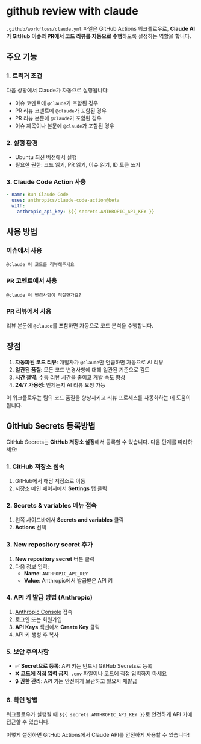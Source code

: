 # github review with claude

`.github/workflows/claude.yml` 파일은 GitHub Actions 워크플로우로, **Claude AI가 GitHub 이슈와 PR에서 코드 리뷰를 자동으로 수행**하도록 설정하는 역할을 합니다.

## 주요 기능

### 1. **트리거 조건**

다음 상황에서 Claude가 자동으로 실행됩니다:

- 이슈 코멘트에 `@claude`가 포함된 경우
- PR 리뷰 코멘트에 `@claude`가 포함된 경우
- PR 리뷰 본문에 `@claude`가 포함된 경우
- 이슈 제목이나 본문에 `@claude`가 포함된 경우

### 2. **실행 환경**

- Ubuntu 최신 버전에서 실행
- 필요한 권한: 코드 읽기, PR 읽기, 이슈 읽기, ID 토큰 쓰기

### 3. **Claude Code Action 사용**

```yaml
- name: Run Claude Code
  uses: anthropics/claude-code-action@beta
  with:
    anthropic_api_key: ${{ secrets.ANTHROPIC_API_KEY }}
```

## 사용 방법

### 이슈에서 사용

```
@claude 이 코드를 리뷰해주세요
```

### PR 코멘트에서 사용

```
@claude 이 변경사항이 적절한가요?
```

### PR 리뷰에서 사용

리뷰 본문에 `@claude`를 포함하면 자동으로 코드 분석을 수행합니다.

## 장점

1. **자동화된 코드 리뷰**: 개발자가 `@claude`만 언급하면 자동으로 AI 리뷰
2. **일관된 품질**: 모든 코드 변경사항에 대해 일관된 기준으로 검토
3. **시간 절약**: 수동 리뷰 시간을 줄이고 개발 속도 향상
4. **24/7 가용성**: 언제든지 AI 리뷰 요청 가능

이 워크플로우는 팀의 코드 품질을 향상시키고 리뷰 프로세스를 자동화하는 데 도움이 됩니다.

## GitHub Secrets 등록방법

GitHub Secrets는 **GitHub 저장소 설정**에서 등록할 수 있습니다. 다음 단계를 따라하세요:

### 1. GitHub 저장소 접속

1. GitHub에서 해당 저장소로 이동
2. 저장소 메인 페이지에서 **Settings** 탭 클릭

### 2. Secrets & variables 메뉴 접속

1. 왼쪽 사이드바에서 **Secrets and variables** 클릭
2. **Actions** 선택

### 3. New repository secret 추가

1. **New repository secret** 버튼 클릭
2. 다음 정보 입력:
   - **Name**: `ANTHROPIC_API_KEY`
   - **Value**: Anthropic에서 발급받은 API 키

### 4. API 키 발급 방법 (Anthropic)

1. [Anthropic Console](https://console.anthropic.com/) 접속
2. 로그인 또는 회원가입
3. **API Keys** 섹션에서 **Create Key** 클릭
4. API 키 생성 후 복사

### 5. 보안 주의사항

- ✅ **Secret으로 등록**: API 키는 반드시 GitHub Secrets로 등록
- ❌ **코드에 직접 입력 금지**: `.env` 파일이나 코드에 직접 입력하지 마세요
- 🔒 **권한 관리**: API 키는 안전하게 보관하고 필요시 재발급

### 6. 확인 방법

워크플로우가 실행될 때 `${{ secrets.ANTHROPIC_API_KEY }}`로 안전하게 API 키에 접근할 수 있습니다.

이렇게 설정하면 GitHub Actions에서 Claude API를 안전하게 사용할 수 있습니다!
